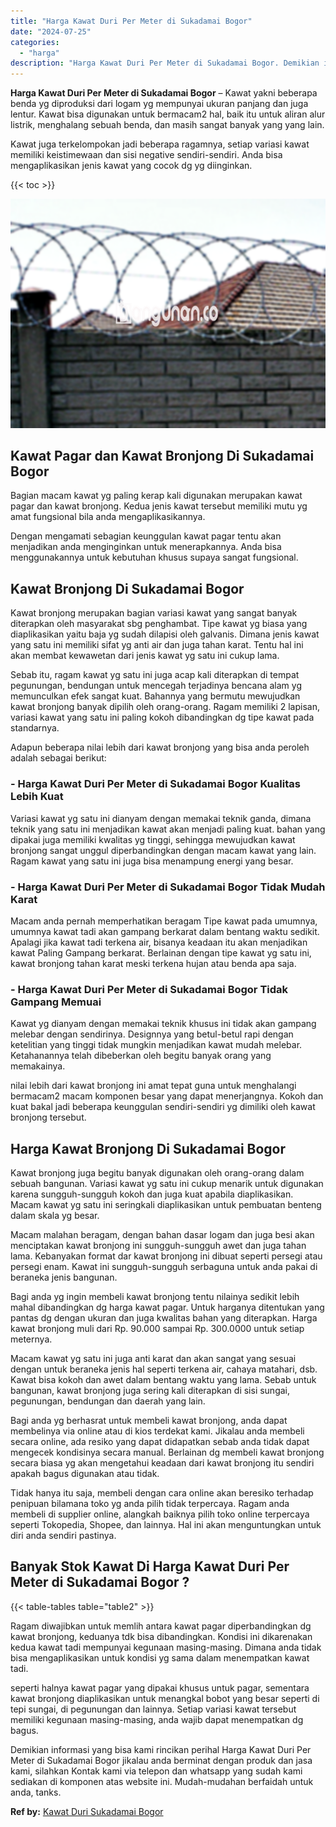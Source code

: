 ```yaml
---
title: "Harga Kawat Duri Per Meter di Sukadamai Bogor"
date: "2024-07-25"
categories: 
  - "harga"
description: "Harga Kawat Duri Per Meter di Sukadamai Bogor. Demikian informasi yang bisa kami rincikan perihal Harga Kawat Duri Per Meter di Sukadamai Bogor jikalau anda..."
---
```


**Harga Kawat Duri Per Meter di Sukadamai Bogor** – Kawat yakni beberapa benda yg diproduksi dari logam yg mempunyai ukuran panjang dan juga lentur. Kawat bisa digunakan untuk bermacam2 hal, baik itu untuk aliran alur listrik, menghalang sebuah benda, dan masih sangat banyak yang yang lain.

Kawat juga terkelompokan jadi beberapa ragamnya, setiap variasi kawat memiliki keistimewaan dan sisi negative sendiri-sendiri. Anda bisa mengaplikasikan jenis kawat yang cocok dg yg diinginkan.

{{< toc >}}

![Harga Kawat Duri Per Meter di Sukadamai Bogor](/images/jual-kawat-murah14.png)

## Kawat Pagar dan Kawat Bronjong Di Sukadamai Bogor

Bagian macam kawat yg paling kerap kali digunakan merupakan kawat pagar dan kawat bronjong. Kedua jenis kawat tersebut memiliki mutu yg amat fungsional bila anda mengaplikasikannya.

Dengan mengamati sebagian keunggulan kawat pagar tentu akan menjadikan anda menginginkan untuk menerapkannya. Anda bisa menggunakannya untuk kebutuhan khusus supaya sangat fungsional.

## Kawat Bronjong Di Sukadamai Bogor

Kawat bronjong merupakan bagian variasi kawat yang sangat banyak diterapkan oleh masyarakat sbg penghambat. Tipe kawat yg biasa yang diaplikasikan yaitu baja yg sudah dilapisi oleh galvanis. Dimana jenis kawat yang satu ini memiliki sifat yg anti air dan juga tahan karat. Tentu hal ini akan membat kewawetan dari jenis kawat yg satu ini cukup lama.

Sebab itu, ragam kawat yg satu ini juga acap kali diterapkan di tempat pegunungan, bendungan untuk mencegah terjadinya bencana alam yg memunculkan efek sangat kuat. Bahannya yang bermutu mewujudkan kawat bronjong banyak dipilih oleh orang-orang. Ragam memiliki 2 lapisan, variasi kawat yang satu ini paling kokoh dibandingkan dg tipe kawat pada standarnya.

Adapun beberapa nilai lebih dari kawat bronjong yang bisa anda peroleh adalah sebagai berikut:

### \- Harga Kawat Duri Per Meter di Sukadamai Bogor Kualitas Lebih Kuat

Variasi kawat yg satu ini dianyam dengan memakai teknik ganda, dimana teknik yang satu ini menjadikan kawat akan menjadi paling kuat. bahan yang dipakai juga memiliki kwalitas yg tinggi, sehingga mewujudkan kawat bronjong sangat unggul diperbandingkan dengan macam kawat yang lain. Ragam kawat yang satu ini juga bisa menampung energi yang besar.

### \- Harga Kawat Duri Per Meter di Sukadamai Bogor Tidak Mudah Karat

Macam anda pernah memperhatikan beragam Tipe kawat pada umumnya, umumnya kawat tadi akan gampang berkarat dalam bentang waktu sedikit. Apalagi jika kawat tadi terkena air, bisanya keadaan itu akan menjadikan kawat Paling Gampang berkarat. Berlainan dengan tipe kawat yg satu ini, kawat bronjong tahan karat meski terkena hujan atau benda apa saja.

### \- Harga Kawat Duri Per Meter di Sukadamai Bogor Tidak Gampang Memuai

Kawat yg dianyam dengan memakai teknik khusus ini tidak akan gampang melebar dengan sendirinya. Designnya yang betul-betul rapi dengan ketelitian yang tinggi tidak mungkin menjadikan kawat mudah melebar. Ketahanannya telah dibeberkan oleh begitu banyak orang yang memakainya.

nilai lebih dari kawat bronjong ini amat tepat guna untuk menghalangi bermacam2 macam komponen besar yang dapat menerjangnya. Kokoh dan kuat bakal jadi beberapa keunggulan sendiri-sendiri yg dimiliki oleh kawat bronjong tersebut.

## Harga Kawat Bronjong Di Sukadamai Bogor

Kawat bronjong juga begitu banyak digunakan oleh orang-orang dalam sebuah bangunan. Variasi kawat yg satu ini cukup menarik untuk digunakan karena sungguh-sungguh kokoh dan juga kuat apabila diaplikasikan. Macam kawat yg satu ini seringkali diaplikasikan untuk pembuatan benteng dalam skala yg besar.

Macam malahan beragam, dengan bahan dasar logam dan juga besi akan menciptakan kawat bronjong ini sungguh-sungguh awet dan juga tahan lama. Kebanyakan format dar kawat bronjong ini dibuat seperti persegi atau persegi enam. Kawat ini sungguh-sungguh serbaguna untuk anda pakai di beraneka jenis bangunan.

Bagi anda yg ingin membeli kawat bronjong tentu nilainya sedikit lebih mahal dibandingkan dg harga kawat pagar. Untuk harganya ditentukan yang pantas dg dengan ukuran dan juga kwalitas bahan yang diterapkan. Harga kawat bronjong muli dari Rp. 90.000 sampai Rp. 300.0000 untuk setiap meternya.

Macam kawat yg satu ini juga anti karat dan akan sangat yang sesuai dengan untuk beraneka jenis hal seperti terkena air, cahaya matahari, dsb. Kawat bisa kokoh dan awet dalam bentang waktu yang lama. Sebab untuk bangunan, kawat bronjong juga sering kali diterapkan di sisi sungai, pegunungan, bendungan dan daerah yang lain.

Bagi anda yg berhasrat untuk membeli kawat bronjong, anda dapat membelinya via online atau di kios terdekat kami. Jikalau anda membeli secara online, ada resiko yang dapat didapatkan sebab anda tidak dapat mengecek kondisinya secara manual. Berlainan dg membeli kawat bronjong secara biasa yg akan mengetahui keadaan dari kawat bronjong itu sendiri apakah bagus digunakan atau tidak.

Tidak hanya itu saja, membeli dengan cara online akan beresiko terhadap penipuan bilamana toko yg anda pilih tidak terpercaya. Ragam anda membeli di supplier online, alangkah baiknya pilih toko online terpercaya seperti Tokopedia, Shopee, dan lainnya. Hal ini akan menguntungkan untuk diri anda sendiri pastinya.

## Banyak Stok Kawat Di Harga Kawat Duri Per Meter di Sukadamai Bogor ?

{{< table-tables table="table2" >}}

Ragam diwajibkan untuk memlih antara kawat pagar diperbandingkan dg kawat bronjong, keduanya tdk bisa dibandingkan. Kondisi ini dikarenakan kedua kawat tadi mempunyai kegunaan masing-masing. Dimana anda tidak bisa mengaplikasikan untuk kondisi yg sama dalam menempatkan kawat tadi.

seperti halnya kawat pagar yang dipakai khusus untuk pagar, sementara kawat bronjong diaplikasikan untuk menangkal bobot yang besar seperti di tepi sungai, di pegunungan dan lainnya. Setiap variasi kawat tersebut memiliki kegunaan masing-masing, anda wajib dapat menempatkan dg bagus.

Demikian informasi yang bisa kami rincikan perihal Harga Kawat Duri Per Meter di Sukadamai Bogor jikalau anda berminat dengan produk dan jasa kami, silahkan Kontak kami via telepon dan whatsapp yang sudah kami sediakan di komponen atas website ini. Mudah-mudahan berfaidah untuk anda, tanks.

**Ref by:** [Kawat Duri Sukadamai Bogor](https://id.wikipedia.org/wiki/Kawat)

